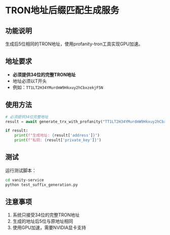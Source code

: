 # TRON地址后缀匹配生成服务

## 功能说明
生成后5位相同的TRON地址，使用profanity-tron工具实现GPU加速。

## 地址要求
- **必须提供34位的完整TRON地址**
- 地址必须以T开头
- 例如：`TT1LT2H34YMurdmW9Hkxuy2hCbxzekjF5N`

## 使用方法
```python
# 必须提供34位完整地址
result = await generate_trx_with_profanity("TT1LT2H34YMurdmW9Hkxuy2hCbxzekjF5N")

if result:
    print(f"生成地址: {result['address']}")
    print(f"私钥: {result['private_key']}")
```

## 测试
运行测试脚本：
```bash
cd vanity-service
python test_suffix_generation.py
```

## 注意事项
1. 系统只接受34位的完整TRON地址
2. 生成的地址后5位与原地址相同
3. 使用GPU加速，需要NVIDIA显卡支持
